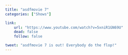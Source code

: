 ```yaml
---
title: "asdfmovie 7"
categories: ["Shows"]

link:
    url: "https://www.youtube.com/watch?v=5xniR1GN69U"
    dead: false
    follow: false

tweet: "asdfmovie 7 is out! Everybody do the flop!"
---
```


